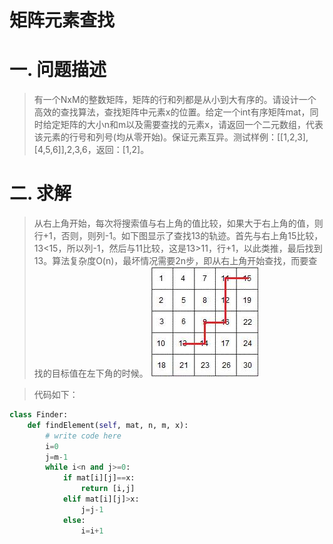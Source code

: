 矩阵元素查找
=============

# 一. 问题描述

> 有一个NxM的整数矩阵，矩阵的行和列都是从小到大有序的。请设计一个高效的查找算法，查找矩阵中元素x的位置。给定一个int有序矩阵mat，同时给定矩阵的大小n和m以及需要查找的元素x，请返回一个二元数组，代表该元素的行号和列号(均从零开始)。保证元素互异。测试样例：[[1,2,3],[4,5,6]],2,3,6，返回：[1,2]。

# 二. 求解

> 从右上角开始，每次将搜索值与右上角的值比较，如果大于右上角的值，则行+1，否则，则列-1。如下图显示了查找13的轨迹。首先与右上角15比较，13<15，所以列-1，然后与11比较，这是13>11，行+1，以此类推，最后找到13。算法复杂度O(n)，最坏情况需要2n步，即从右上角开始查找，而要查找的目标值在左下角的时候。
![image](https://github.com/ShaoQiBNU/Matrix-element-search/blob/master/images/1.jpg)

> 代码如下：

```python
class Finder:
    def findElement(self, mat, n, m, x):
        # write code here
        i=0
        j=m-1
        while i<n and j>=0:
            if mat[i][j]==x:
                return [i,j]
            elif mat[i][j]>x:
                j=j-1
            else:
                i=i+1
```
